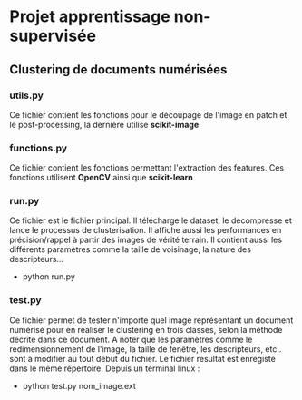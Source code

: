 # Projet apprentissage non-supervisée
## Clustering de documents numérisées

### utils.py 
Ce fichier contient les fonctions pour le découpage de l'image en patch et le post-processing, la dernière utilise **scikit-image**

### functions.py
Ce fichier contient les fonctions permettant l'extraction des features. Ces fonctions utilisent **OpenCV** ainsi que **scikit-learn**

### run.py
Ce fichier est le fichier principal. Il télécharge le dataset, le decompresse et lance le processus de clusterisation. Il affiche aussi les performances en précision/rappel à partir des images de vérité terrain. Il contient aussi les différents paramètres comme la taille de voisinage, la nature des descripteurs...

 * python run.py

### test.py
Ce fichier permet de tester n'importe quel image représentant un document numérisé pour en réaliser le clustering en trois classes, selon la méthode décrite dans ce document. A noter que les paramètres comme le redimensionnement de l'image, la taille de fenêtre, les descripteurs, etc.. sont à modifier au tout début du fichier. Le fichier resultat est enregisté dans le même répertoire. Depuis un terminal linux :

 * python test.py nom_image.ext
